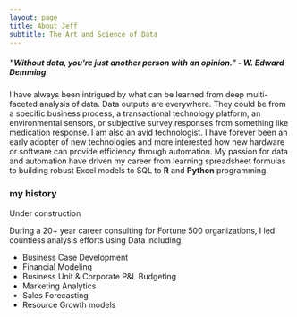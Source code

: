 ```yaml
---
layout: page
title: About Jeff
subtitle: The Art and Science of Data  
---
```


##### "Without data, you're just another person with an opinion."  - W. Edward Demming

I have always been intrigued by what can be learned from deep multi-faceted analysis of data. Data outputs are everywhere. They could be from a specific business process, a transactional technology platform, an environmental sensors, or subjective survey responses from something like medication response. I am also an avid technologist. I have forever been an early adopter of new technologies and more interested how new hardware or software can provide efficiency through automation. My passion for data and automation have driven my career from learning spreadsheet formulas to building robust Excel models to SQL to **R** and **Python** programming. 

### my history

Under construction

During a 20+ year career consulting for Fortune 500 organizations, I led countless analysis efforts using Data including:
- Business Case Development
- Financial Modeling
- Business Unit & Corporate P&L Budgeting
- Marketing Analytics
- Sales Forecasting
- Resource Growth models
